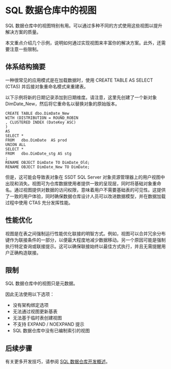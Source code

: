 <properties
   pageTitle="SQL 数据仓库中的视图 | Windows Azure"
   description="有关在开发解决方案时使用 Azure SQL 数据仓库中的 Transact-SQL 视图的技巧。"
   services="sql-data-warehouse"
   documentationCenter="NA"
   authors="jrowlandjones"
   manager="barbkess"
   editor=""/>

<tags
   ms.service="sql-data-warehouse"
   ms.date="09/28/2015"
   wacn.date="01/20/2016"/>

 
# SQL 数据仓库中的视图

SQL 数据仓库中的视图特别有用。可以通过多种不同的方式使用这些视图以提升解决方案的质量。

本文重点介绍几个示例，说明如何通过实现视图来丰富你的解决方案。此外，还需要注意一些限制。

## 体系结构摘要
一种很常见的应用模式是在加载数据时，使用 CREATE TABLE AS SELECT (CTAS) 并后接对象重命名模式来重建表。

以下示例将新的日期记录添加到日期维度。请注意，这里先创建了一个新对象 DimDate\_New，然后将它重命名以替换对象的原始版本。

```
CREATE TABLE dbo.DimDate_New
WITH (DISTRIBUTION = ROUND_ROBIN
, CLUSTERED INDEX (DateKey ASC)
)
AS 
SELECT *
FROM   dbo.DimDate  AS prod
UNION ALL
SELECT *
FROM   dbo.DimDate_stg AS stg
;
RENAME OBJECT DimDate TO DimDate_Old;
RENAME OBJECT DimDate_New TO DimDate;
```

但是，这可能会导致表对象在 SSDT SQL Server 对象资源管理器上的用户视图中出现和消失。视图可为仓库数据使用者提供一致的呈现层，同时将基础对象重命名。通过视图提供对数据的访问权限，意味着用户不需要基础表的可见性。这提供了一致的用户体验，同时确保数据仓库设计人员可以改进数据模型，并在数据加载过程中使用 CTAS 充分发挥性能。

## 性能优化
视图是在表之间强制运行性能优化联接的明智方式。例如，视图可以合并冗余分布键作为联接条件的一部分，以便最大程度地减少数据移动。另一个原因可能是强制执行特定查询或联接提示。这可以确保联接始终以最佳方式执行，并且无需提醒用户正确构造联接。

## 限制
SQL 数据仓库中的视图只是元数据。

因此无法使用以下选项：
- 	没有架构绑定选项
- 	无法通过视图更新基表
- 	无法基于临时表创建视图
- 	不支持 EXPAND / NOEXPAND 提示
- 	SQL 数据仓库中没有已编制索引的视图


## 后续步骤
有关更多开发技巧，请参阅 [SQL 数据仓库开发概述][]。

<!--Image references-->

<!--Article references-->
[SQL 数据仓库开发概述]: /documentation/articles/sql-data-warehouse-overview-develop

<!--MSDN references-->

<!--Other Web references-->

<!---HONumber=Mooncake_1207_2015-->
